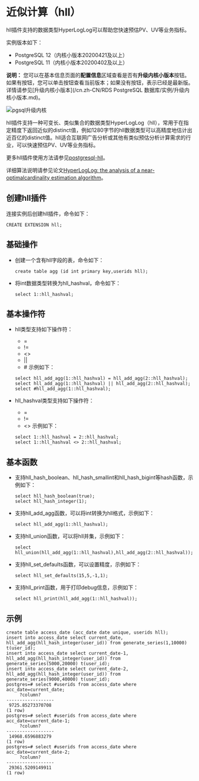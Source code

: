 # 近似计算（hll）

hll插件支持的数据类型HyperLogLog可以帮助您快速预估PV、UV等业务指标。

实例版本如下：

-   PostgreSQL 12（内核小版本20200421及以上）
-   PostgreSQL 11（内核小版本20200402及以上）

**说明：** 您可以在基本信息页面的**配置信息**区域查看是否有**升级内核小版本**按钮。如果有按钮，您可以单击按钮查看当前版本；如果没有按钮，表示已经是最新版。详情请参见[升级内核小版本](/cn.zh-CN/RDS PostgreSQL 数据库/实例/升级内核小版本.md)。

![pgsql升级内核](https://static-aliyun-doc.oss-cn-hangzhou.aliyuncs.com/assets/img/zh-CN/4919259951/p101917.png)

hll插件支持一种可变长、类似集合的数据类型HyperLogLog（hll），常用于在指定精度下返回近似的distinct值，例如1280字节的hll数据类型可以高精度地估计出近百亿的distinct值。hll适合互联网广告分析或其他有类似预估分析计算需求的行业，可以快速预估PV、UV等业务指标。

更多hll插件使用方法请参见[postgresql-hll](https://github.com/citusdata/postgresql-hll)。

详细算法说明请参见论文[HyperLogLog: the analysis of a near-optimalcardinality estimation algorithm](http://algo.inria.fr/flajolet/Publications/FlFuGaMe07.pdf)。

## 创建hll插件

连接实例后创建hll插件，命令如下：

```
CREATE EXTENSION hll;
```

## 基础操作

-   创建一个含有hll字段的表，命令如下：

    ```
    create table agg (id int primary key,userids hll);
    ```

-   将int数据类型转换为hll\_hashval，命令如下：

    ```
    select 1::hll_hashval;
    ```


## 基本操作符

-   hll类型支持如下操作符：

    -   =
    -   !=
    -   <\>
    -   \|\|
    -   \#
    示例如下：

    ```
    select hll_add_agg(1::hll_hashval) = hll_add_agg(2::hll_hashval);
    select hll_add_agg(1::hll_hashval) || hll_add_agg(2::hll_hashval);
    select #hll_add_agg(1::hll_hashval);
    ```

-   hll\_hashval类型支持如下操作符：

    -   =
    -   !=
    -   <\>
    示例如下：

    ```
    select 1::hll_hashval = 2::hll_hashval;
    select 1::hll_hashval <> 2::hll_hashval;
    ```


## 基本函数

-   支持hll\_hash\_boolean、hll\_hash\_smallint和hll\_hash\_bigint等hash函数，示例如下：

    ```
    select hll_hash_boolean(true);
    select hll_hash_integer(1);
    ```

-   支持hll\_add\_agg函数，可以将int转换为hll格式，示例如下：

    ```
    select hll_add_agg(1::hll_hashval);
    ```

-   支持hll\_union函数，可以将hll并集，示例如下：

    ```
    select hll_union(hll_add_agg(1::hll_hashval),hll_add_agg(2::hll_hashval));
    ```

-   支持hll\_set\_defaults函数，可以设置精度，示例如下：

    ```
    select hll_set_defaults(15,5,-1,1);
    ```

-   支持hll\_print函数，用于打印debug信息，示例如下：

    ```
    select hll_print(hll_add_agg(1::hll_hashval));
    ```


## 示例

```
create table access_date (acc_date date unique, userids hll);
insert into access_date select current_date, hll_add_agg(hll_hash_integer(user_id)) from generate_series(1,10000) t(user_id);
insert into access_date select current_date-1, hll_add_agg(hll_hash_integer(user_id)) from generate_series(5000,20000) t(user_id);
insert into access_date select current_date-2, hll_add_agg(hll_hash_integer(user_id)) from generate_series(9000,40000) t(user_id);
postgres=# select #userids from access_date where acc_date=current_date;
     ?column?
------------------
 9725.85273370708
(1 row)
postgres=# select #userids from access_date where acc_date=current_date-1;
     ?column?
------------------
 14968.6596883279
(1 row)
postgres=# select #userids from access_date where acc_date=current_date-2;
     ?column?
------------------
 29361.5209149911
(1 row)
```

